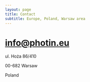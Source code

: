 ```yaml
---
layout: page
title: Contact
subtitle: Europe, Poland, Warsaw area
---
```


# info@photin.eu


ul. Hoża 86/410   

00-682 Warsaw  

Poland  


